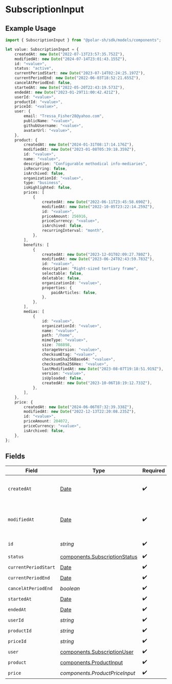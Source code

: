 # SubscriptionInput

## Example Usage

```typescript
import { SubscriptionInput } from "@polar-sh/sdk/models/components";

let value: SubscriptionInput = {
    createdAt: new Date("2022-07-13T23:57:35.752Z"),
    modifiedAt: new Date("2024-07-14T23:01:43.155Z"),
    id: "<value>",
    status: "active",
    currentPeriodStart: new Date("2023-07-14T02:24:25.197Z"),
    currentPeriodEnd: new Date("2022-06-03T18:52:21.655Z"),
    cancelAtPeriodEnd: false,
    startedAt: new Date("2022-05-20T22:43:19.573Z"),
    endedAt: new Date("2023-01-29T11:00:42.421Z"),
    userId: "<value>",
    productId: "<value>",
    priceId: "<value>",
    user: {
        email: "Tressa_Fisher28@yahoo.com",
        publicName: "<value>",
        githubUsername: "<value>",
        avatarUrl: "<value>",
    },
    product: {
        createdAt: new Date("2024-01-31T08:17:14.176Z"),
        modifiedAt: new Date("2023-01-08T05:39:18.359Z"),
        id: "<value>",
        name: "<value>",
        description: "Configurable methodical info-mediaries",
        isRecurring: false,
        isArchived: false,
        organizationId: "<value>",
        type: "business",
        isHighlighted: false,
        prices: [
            {
                createdAt: new Date("2022-06-11T23:45:58.690Z"),
                modifiedAt: new Date("2022-10-05T23:22:14.259Z"),
                id: "<value>",
                priceAmount: 256916,
                priceCurrency: "<value>",
                isArchived: false,
                recurringInterval: "month",
            },
        ],
        benefits: [
            {
                createdAt: new Date("2023-12-01T02:09:27.780Z"),
                modifiedAt: new Date("2023-06-24T02:43:59.783Z"),
                id: "<value>",
                description: "Right-sized tertiary frame",
                selectable: false,
                deletable: false,
                organizationId: "<value>",
                properties: {
                    paidArticles: false,
                },
            },
        ],
        medias: [
            {
                id: "<value>",
                organizationId: "<value>",
                name: "<value>",
                path: "/home",
                mimeType: "<value>",
                size: 708898,
                storageVersion: "<value>",
                checksumEtag: "<value>",
                checksumSha256Base64: "<value>",
                checksumSha256Hex: "<value>",
                lastModifiedAt: new Date("2023-08-07T19:18:51.919Z"),
                version: "<value>",
                isUploaded: false,
                createdAt: new Date("2023-10-06T18:19:12.733Z"),
            },
        ],
    },
    price: {
        createdAt: new Date("2024-06-06T07:32:39.338Z"),
        modifiedAt: new Date("2022-12-13T22:20:08.235Z"),
        id: "<value>",
        priceAmount: 204072,
        priceCurrency: "<value>",
        isArchived: false,
    },
};
```

## Fields

| Field                                                                                         | Type                                                                                          | Required                                                                                      | Description                                                                                   |
| --------------------------------------------------------------------------------------------- | --------------------------------------------------------------------------------------------- | --------------------------------------------------------------------------------------------- | --------------------------------------------------------------------------------------------- |
| `createdAt`                                                                                   | [Date](https://developer.mozilla.org/en-US/docs/Web/JavaScript/Reference/Global_Objects/Date) | :heavy_check_mark:                                                                            | Creation timestamp of the object.                                                             |
| `modifiedAt`                                                                                  | [Date](https://developer.mozilla.org/en-US/docs/Web/JavaScript/Reference/Global_Objects/Date) | :heavy_check_mark:                                                                            | Last modification timestamp of the object.                                                    |
| `id`                                                                                          | *string*                                                                                      | :heavy_check_mark:                                                                            | The ID of the object.                                                                         |
| `status`                                                                                      | [components.SubscriptionStatus](../../models/components/subscriptionstatus.md)                | :heavy_check_mark:                                                                            | N/A                                                                                           |
| `currentPeriodStart`                                                                          | [Date](https://developer.mozilla.org/en-US/docs/Web/JavaScript/Reference/Global_Objects/Date) | :heavy_check_mark:                                                                            | N/A                                                                                           |
| `currentPeriodEnd`                                                                            | [Date](https://developer.mozilla.org/en-US/docs/Web/JavaScript/Reference/Global_Objects/Date) | :heavy_check_mark:                                                                            | N/A                                                                                           |
| `cancelAtPeriodEnd`                                                                           | *boolean*                                                                                     | :heavy_check_mark:                                                                            | N/A                                                                                           |
| `startedAt`                                                                                   | [Date](https://developer.mozilla.org/en-US/docs/Web/JavaScript/Reference/Global_Objects/Date) | :heavy_check_mark:                                                                            | N/A                                                                                           |
| `endedAt`                                                                                     | [Date](https://developer.mozilla.org/en-US/docs/Web/JavaScript/Reference/Global_Objects/Date) | :heavy_check_mark:                                                                            | N/A                                                                                           |
| `userId`                                                                                      | *string*                                                                                      | :heavy_check_mark:                                                                            | N/A                                                                                           |
| `productId`                                                                                   | *string*                                                                                      | :heavy_check_mark:                                                                            | N/A                                                                                           |
| `priceId`                                                                                     | *string*                                                                                      | :heavy_check_mark:                                                                            | N/A                                                                                           |
| `user`                                                                                        | [components.SubscriptionUser](../../models/components/subscriptionuser.md)                    | :heavy_check_mark:                                                                            | N/A                                                                                           |
| `product`                                                                                     | [components.ProductInput](../../models/components/productinput.md)                            | :heavy_check_mark:                                                                            | A product.                                                                                    |
| `price`                                                                                       | *components.ProductPriceInput*                                                                | :heavy_check_mark:                                                                            | N/A                                                                                           |